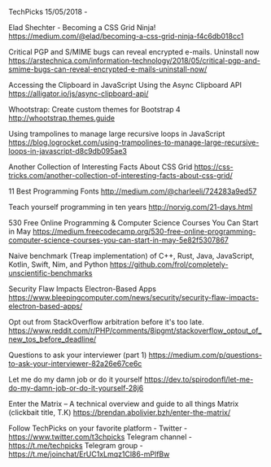 TechPicks 15/05/2018 -

Elad Shechter - Becoming a CSS Grid Ninja!
https://medium.com/@elad/becoming-a-css-grid-ninja-f4c6db018cc1

Critical PGP and S/MIME bugs can reveal encrypted e-mails. Uninstall now
https://arstechnica.com/information-technology/2018/05/critical-pgp-and-smime-bugs-can-reveal-encrypted-e-mails-uninstall-now/

Accessing the Clipboard in JavaScript Using the Async Clipboard API
https://alligator.io/js/async-clipboard-api/

Whootstrap: Create custom themes for Bootstrap 4
http://whootstrap.themes.guide

Using trampolines to manage large recursive loops in JavaScript
https://blog.logrocket.com/using-trampolines-to-manage-large-recursive-loops-in-javascript-d8c9db095ae3

Another Collection of Interesting Facts About CSS Grid
https://css-tricks.com/another-collection-of-interesting-facts-about-css-grid/

11 Best Programming Fonts
http://medium.com/@charleeli/724283a9ed57

Teach yourself programming in ten years
http://norvig.com/21-days.html

530 Free Online Programming & Computer Science Courses You Can Start in May
https://medium.freecodecamp.org/530-free-online-programming-computer-science-courses-you-can-start-in-may-5e82f5307867

Naive benchmark (Treap implementation) of C++, Rust, Java, JavaScript, Kotlin, Swift, Nim, and Python
https://github.com/frol/completely-unscientific-benchmarks

Security Flaw Impacts Electron-Based Apps
https://www.bleepingcomputer.com/news/security/security-flaw-impacts-electron-based-apps/

Opt out from StackOverflow arbitration before it's too late.
https://www.reddit.com/r/PHP/comments/8ipgmt/stackoverflow_optout_of_new_tos_before_deadline/

Questions to ask your interviewer (part 1)
https://medium.com/p/questions-to-ask-your-interviewer-82a26e67ce6c

Let me do my damn job or do it yourself
https://dev.to/spirodonfl/let-me-do-my-damn-job-or-do-it-yourself-28j6

Enter the Matrix – A technical overview and guide to all things Matrix (clickbait title, T.K)
https://brendan.abolivier.bzh/enter-the-matrix/

Follow TechPicks on your favorite platform -
Twitter - https://www.twitter.com/t3chpicks
Telegram channel - https://t.me/techpicks
Telegram group - https://t.me/joinchat/ErUC1xLmqz1Cl86-mPlfBw